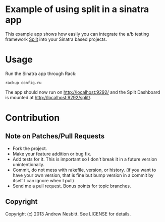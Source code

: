 # Example of using split in a sinatra app

This example app shows how easily you can integrate the a/b testing framework [Split](https://github.com/andrew/split) into your Sinatra based projects.

# Usage

Run the Sinatra app through Rack:

```
rackup config.ru
```

The app should now run on [http://localhost:9292/](http://localhost:9292/) and the Split Dashboard is mounted at [http://localhost:9292/split/](http://localhost:9292/split/).

# Contribution

## Note on Patches/Pull Requests

 * Fork the project.
 * Make your feature addition or bug fix.
 * Add tests for it. This is important so I don't break it in a
   future version unintentionally.
 * Commit, do not mess with rakefile, version, or history.
   (if you want to have your own version, that is fine but bump version in a commit by itself I can ignore when I pull)
 * Send me a pull request. Bonus points for topic branches.

## Copyright

Copyright (c) 2013 Andrew Nesbitt. See LICENSE for details.